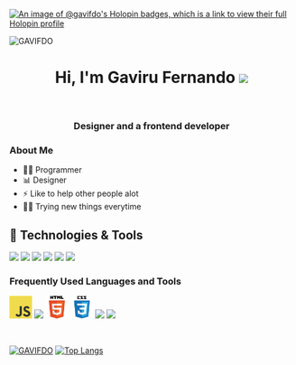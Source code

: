 [![An image of @gavifdo's Holopin badges, which is a link to view their full Holopin profile](https://holopin.me/gavifdo)](https://holopin.io/@gavifdo)

<p align="left"> <img src="https://komarev.com/ghpvc/?username=GAVIFDO&label=Profile%20views&color=0e75b6&style=flat" alt="GAVIFDO" /> </p>
<div align="center">
 <h1> Hi, I'm Gaviru Fernando <img src="https://media.giphy.com/media/hvRJCLFzcasrR4ia7z/giphy.gif" width="35px"></h1>
</div>

<br>

<div align="center">
<h3>Designer and a frontend developer</h3>
</div>


### About Me

- 👨‍💻 Programmer 
- 📊 Designer
- ⚡️ Like to help other people alot
- 👨‍💻 Trying new things everytime 

## 🔧 Technologies & Tools
![](https://img.shields.io/badge/%20-help--wanted-%23159818)
![](https://img.shields.io/badge/Editor-VsCode-blue)
![](https://img.shields.io/badge/Terminal-CMD-gray)
![](https://img.shields.io/badge/Tools-Github-brightgreen)
![](https://img.shields.io/badge/Tools-blender-orange)
![](https://img.shields.io/badge/Tools-PhotoShop-red)

### Frequently Used Languages and Tools 

<code><img height="40" src="https://raw.githubusercontent.com/github/explore/80688e429a7d4ef2fca1e82350fe8e3517d3494d/topics/javascript/javascript.png"></code>
<code><img height="40" src="https://camo.githubusercontent.com/c954e8e2eb864dd449dedee64ab0012ce778b64381b57b7aab788bf01a884fb5/68747470733a2f2f6e616b656473656375726974792e736f70686f732e636f6d2f77702d636f6e74656e742f75706c6f6164732f73697465732f322f323031372f30312f6d6f6e676f64622e706e673f773d373735"></code>
<code><img height="40" src="https://raw.githubusercontent.com/github/explore/5c058a388828bb5fde0bcafd4bc867b5bb3f26f3/topics/html/html.png"></code>
<code><img height="40" src="https://raw.githubusercontent.com/github/explore/5c058a388828bb5fde0bcafd4bc867b5bb3f26f3/topics/css/css.png"></code>
<code><img height="40" src="https://1.bp.blogspot.com/-cj0fnZUV2UU/XfZbW-gyHnI/AAAAAAAAFlw/Bcv6REXLEAIC96LEAnjAXAqr6x3VPrUNQCEwYBhgL/s1600/Mysql.png"></code>
<code><img height="40" src="https://1.bp.blogspot.com/-cj0fnZUV2UU/XfZbW-gyHnI/AAAAAAAAFlw/Bcv6REXLEAIC96LEAnjAXAqr6x3VPrUNQCEwYBhgL/s1600/Mysql.png"></code>

<br>

[![GAVIFDO](https://github-readme-stats.vercel.app/api?username=GAVIFDO&show_icons=true&theme=tokyonight)](https://github.com/GAVIFDO)
[![Top Langs](https://github-readme-stats.vercel.app/api/top-langs/?username=GAVIFDO&title_color=3174e7&text_color=37bc9c&show_icons=true&icon_color=be90f2&bg_color=1d1f21)](https://github.com/GAVIFDO)
